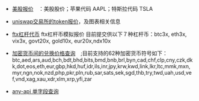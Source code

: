 - [美股报价](./cat/stock.md)　：美股股价；苹果代码 AAPL；特斯拉代码 TSLA

- [uniswap交易所的token报价](./cat/dex.md)，及图表相关信息

- [ftx杠杆代币](./cat/ftx.md) ftx杠杆币模拟报价
目前提交供以下７种杠杆币：btc3x, eth3x, vix3x, govt20x, gold10x, eur20x,ndx10x

- [加密货币间的兑换价格查询](./cat/coins.md)　;目前支持的62种加密货币符号如下：btc,aed,ars,aud,bch,bdt,bhd,bits,bmd,bnb,brl,byn,cad,chf,clp,cny,czk,dkk,dot,eos,eth,eur,gbp,hkd,huf,idr,ils,inr,jpy,krw,kwd,link,lkr,ltc,mmk,mxn,myr,ngn,nok,nzd,php,pkr,pln,rub,sar,sats,sek,sgd,thb,try,twd,uah,usd,vef,vnd,xag,xau,xdr,xlm,xrp,yfi,zar

- [any-api 单字段查询](./cat/anyapi.md)
